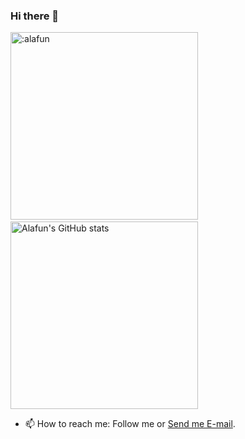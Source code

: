 ### Hi there 👋

<!-- ![Alafun's GitHub stats](https://github-readme-stats.vercel.app/api?username=alafun&show_icons=ture) -->
<img src="https://count.getloli.com/get/@alafun?theme=rule34" width="300" loading="lazy" alt=":alafun" />    &nbsp;&nbsp;&nbsp;   <img src="https://github-readme-stats.vercel.app/api?username=alafun&show_icons=ture" width="300" alt="Alafun's GitHub stats" loading="lazy" />                                                                                              

<!-- <img src="https://profile-counter.glitch.me/alafun/count.svg" loading="lazy" alt=":alafun" /> -->

<!-- <img src="https://ipcounter.ihcr.top/?mode=2&str=(%E4%BD%A0%E5%A5%BD%E5%91%80%EF%BC%81)&gh=alafun&lg=%E7%84%A1&qq=%E4%BF%9D%E5%AF%86&mail=%E4%BF%9D%E5%AF%86&strsize=24" width="499" loading="lazy"  alt=":alafun" />
 -->
 
- 📫 How to reach me: Follow me or [Send me E-mail](mailto:alafun@petalmail.com).



